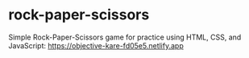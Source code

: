 # rock-paper-scissors
Simple Rock-Paper-Scissors game for practice using HTML, CSS, and JavaScript:
https://objective-kare-fd05e5.netlify.app
